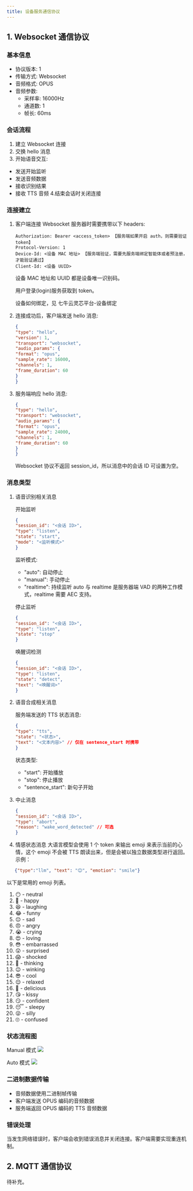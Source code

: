 ```yaml
---
title: 设备服务通信协议
---
```


## 1. Websocket 通信协议

### 基本信息

- 协议版本: 1
- 传输方式: Websocket
- 音频格式: OPUS
- 音频参数:
  - 采样率: 16000Hz
  - 通道数: 1
  - 帧长: 60ms

### 会话流程

1. 建立 Websocket 连接
2. 交换 hello 消息
3. 开始语音交互:

- 发送开始监听
- 发送音频数据
- 接收识别结果
- 接收 TTS 音频 4.结束会话时关闭连接

### 连接建立

1. 客户端连接 Websocket 服务器时需要携带以下 headers:

   ```Plain Text
   Authorization: Bearer <access_token> 【服务端如果开启 auth，则需要验证 token】
   Protocol-Version: 1
   Device-Id: <设备 MAC 地址> 【服务端验证，需要先服务端绑定智能体或者预注册，才能验证通过】
   Client-Id: <设备 UUID>
   ```

   设备 MAC 地址和 UUID 都是设备唯一识别码。

   用户登录(login)服务获取到 token。

   设备如何绑定，见 七牛云灵芯平台-设备绑定

2. 连接成功后，客户端发送 hello 消息:

   ```JSON
   {
   "type": "hello",
   "version": 1,
   "transport": "websocket",
   "audio_params": {
   "format": "opus",
   "sample_rate": 16000,
   "channels": 1,
   "frame_duration": 60
   }
   }
   ```

3. 服务端响应 hello 消息:

   ```JSON
   {
   "type": "hello",
   "transport": "websocket",
   "audio_params": {
   "format": "opus",
   "sample_rate": 24000,
   "channels": 1,
   "frame_duration": 60
   }
   }
   ```

   Websocket 协议不返回 session_id，所以消息中的会话 ID 可设置为空。

### 消息类型

1. 语音识别相关消息

   开始监听

   ```JSON
   {
   "session_id": "<会话 ID>",
   "type": "listen",
   "state": "start",
   "mode": "<监听模式>"
   }
   ```

   监听模式:

   - "auto": 自动停止
   - "manual": 手动停止
   - "realtime": 持续监听
     auto 与 realtime 是服务器端 VAD 的两种工作模式，realtime 需要 AEC 支持。

   停止监听

   ```JSON
   {
   "session_id": "<会话 ID>",
   "type": "listen",
   "state": "stop"
   }
   ```

   唤醒词检测

   ```JSON
   {
   "session_id": "<会话 ID>",
   "type": "listen",
   "state": "detect",
   "text": "<唤醒词>"
   }
   ```

2. 语音合成相关消息

   服务端发送的 TTS 状态消息:

   ```JSON
   {
   "type": "tts",
   "state": "<状态>",
   "text": "<文本内容>" // 仅在 sentence_start 时携带
   }
   ```

   状态类型:

   - "start": 开始播放
   - "stop": 停止播放
   - "sentence_start": 新句子开始

3. 中止消息

   ```JSON
   {
   "session_id": "<会话 ID>",
   "type": "abort",
   "reason": "wake_word_detected" // 可选
   }
   ```

4. 情感状态消息
   大语言模型会使用 1 个 token 来输出 emoji 来表示当前的心情，这个 emoji 不会被 TTS 朗读出来，但是会被以独立数据类型进行返回。
   示例：

```JSON
   {"type":"llm", "text": "😊", "emotion": "smile"}
```

以下是常用的 emoji 列表。

1. 😶 - neutral
2. 🙂 - happy
3. 😆 - laughing
4. 😂 - funny
5. 😔 - sad
6. 😠 - angry
7. 😭 - crying
8. 😍 - loving
9. 😳 - embarrassed
10. 😲 - surprised
11. 😱 - shocked
12. 🤔 - thinking
13. 😉 - winking
14. 😎 - cool
15. 😌 - relaxed
16. 🤤 - delicious
17. 😘 - kissy
18. 😏 - confident
19. 😴 - sleepy
20. 😜 - silly
21. 🙄 - confused

### 状态流程图

Manual 模式
<img src="./imgs/device-protocol/manual.png" class="img-center" />

Auto 模式
<img src="./imgs/device-protocol/auto.png" class="img-center" />

### 二进制数据传输

- 音频数据使用二进制帧传输
- 客户端发送 OPUS 编码的音频数据
- 服务端返回 OPUS 编码的 TTS 音频数据

### 错误处理

当发生网络错误时，客户端会收到错误消息并关闭连接。客户端需要实现重连机制。

## 2. MQTT 通信协议

待补充。
